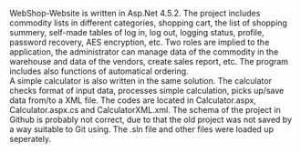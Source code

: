 WebShop-Website is written in Asp.Net 4.5.2.
The project includes commodity lists in different categories, shopping cart, the list of shopping summery, self-made tables of log in, log out, logging status, profile, password recovery, AES encryption, etc. Two roles are implied to the application, the administrator can manage data of the commodity in the warehouse and data of the vendors, create sales report, etc. The program includes also functions of automatical ordering.   
A simple calculator is also written in the same solution. The calculator checks format of input data, processes simple calculation, picks up/save data from/to a XML file. The codes are located in Calculator.aspx, Calculator.aspx.cs and CalculatorXML.xml.
The schema of the project in Github is probably not correct, due to that the old project was not saved by a way suitable to Git using. The .sln file and other files were loaded up seperately. 
